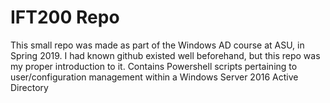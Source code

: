 # IFT200 Repo

This small repo was made as part of the Windows AD course at ASU, in Spring 2019. I had known github existed well beforehand, but this repo was my proper introduction to it. Contains Powershell scripts pertaining to user/configuration management within a Windows Server 2016 Active Directory
